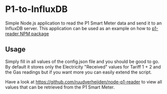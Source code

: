 # P1-to-InfluxDB
Simple Node.js application to read the P1 Smart Meter data and send it to an InfluxDB server. This application can be used as an example on how to [p1-reader NPM package](https://github.com/ruudverheijden/node-p1-reader)

## Usage
Simply fill in all values of the config.json file and you should be good to go.
By default it stores only the Electricity "Received" values for Tariff 1 + 2 and the Gas readings but if you want more you can easily extend the script.

Have a look at https://github.com/ruudverheijden/node-p1-reader to view all values that can be retrieved from the P1 Smart Meter.
